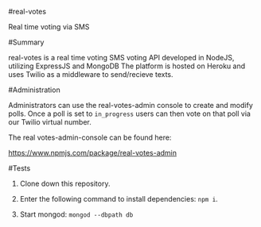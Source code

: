 #real-votes

Real time voting via SMS


#Summary

real-votes is a real time voting SMS voting API developed in NodeJS, utilizing ExpressJS and MongoDB The platform is hosted on Heroku and uses Twilio as a middleware to send/recieve texts.


#Administration

Administrators can use the real-votes-admin console to create and modify polls. Once a poll is set to `in_progress` users can then vote on that poll via our Twilio virtual number.


The real votes-admin-console can be found here:

https://www.npmjs.com/package/real-votes-admin


#Tests

1. Clone down this repository.

2. Enter the following command to install dependencies: `npm i`.

3. Start mongod: `mongod --dbpath db`
